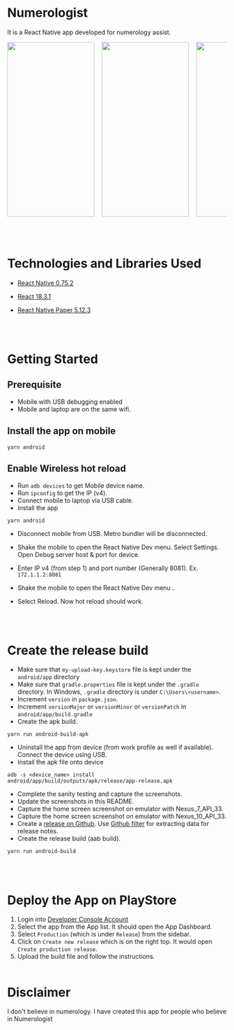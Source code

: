 # Numerologist

It is a React Native app developed for numerology assist.

<p>
  <pre><img src="https://github.com/user-attachments/assets/7775da0a-6bb7-42e9-8035-bf20b4f6ecdf" width="200" height="400" alt=""/>  <img src="https://github.com/user-attachments/assets/ccd8001b-6dda-4905-8526-f92660c87d0e" width="200" height="400" alt=""/>  <img src="https://github.com/user-attachments/assets/a3f544fd-6f3f-4dd1-b872-5153f7c0a161" width="200" height="400" alt=""/></pre>
</p>

<br/><br/>

# Technologies and Libraries Used

- [React Native 0.75.2](https://reactnative.dev/)
- [React 18.3.1](https://reactjs.org/)
- [React Native Paper 5.12.3](https://callstack.github.io/react-native-paper/)

  <br/><br/>

# Getting Started

## Prerequisite

- Mobile with USB debugging enabled
- Mobile and laptop are on the same wifi.

## Install the app on mobile

```
yarn android
```

## Enable Wireless hot reload

- Run `adb devices` to get Mobile device name.
- Run `ipconfig` to get the IP (v4).
- Connect mobile to laptop via USB cable.
- Install the app

```
yarn android
```

- Disconnect mobile from USB. Metro bundler will be disconnected.
- Shake the mobile to open the React Native Dev menu. Select Settings. Open Debug server host & port for device.
- Enter IP v4 (from step 1) and port number (Generally 8081). Ex. `172.1.1.2:8081`
- Shake the mobile to open the React Native Dev menu .
- Select Reload. Now hot reload should work.

  <br/><br/>

# Create the release build

- Make sure that `my-upload-key.keystore` file is kept under the `android/app` directory
- Make sure that `gradle.properties` file is kept under the `.gradle` directory. In Windows, `.gradle` directory is under `C:\Users\<username>`.
- Increment `version` in `package.json`.
- Increment `versionMajor` or `versionMinor` or `versionPatch` in `android/app/build.gradle`
- Create the apk build.

```
yarn run android-build-apk
```

- Uninstall the app from device (from work profile as well if available). Connect the device using USB.
- Install the apk file onto device

```
adb -s <device_name> install android/app/build/outputs/apk/release/app-release.apk
```

- Complete the sanity testing and capture the screenshots.
- Update the screenshots in this README.
- Capture the home screen screenshot on emulator with Nexus_7_API_33.
- Capture the home screen screenshot on emulator with Nexus_10_API_33.
- Create a [release on Github](https://github.com/night-fury-rider/name-numerology/releases). Use [Github filter](https://github.com/night-fury-rider/name-numerology/compare/v0.0.1...main) for extracting data for release notes.
- Create the release build (aab build).

```
yarn run android-build
```

<br/><br/>

# Deploy the App on PlayStore

1. Login into [Developer Console Account](https://play.google.com/console/developers)
2. Select the app from the App list. It should open the App Dashboard.
3. Select `Production` (which is under `Release`) from the sidebar.
4. Click on `Create new release` which is on the right top. It would open `Create production release`.
5. Upload the build file and follow the instructions.
   <br/><br/>

# Disclaimer

I don't believe in numerology. I have created this app for people who believe in Numerologist

